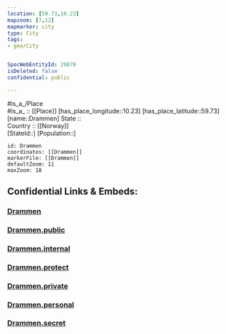 ```yaml
---
location: [59.73,10.23] 
mapzoom: [7,12] 
mapmarker: city 
type: City
tags:
- geo/City


SpocWebEntityId: 29870
isDeleted: false
confidential: public

---
```

#is_a_/Place  
#is_a_ :: [[Place]] 
[has_place_longitude::10.23] 
[has_place_latitude::59.73] 
[name::Drammen] 
State ::  
Country :: [[Norway]]  
[StateId::] 
[Population::] 



```leaflet
id: Drammen
coordinates: [[Drammen]] 
markerFile: [[Drammen]] 
defaultZoom: 11 
maxZoom: 18
```


## Confidential Links & Embeds: 

### [Drammen](/_Standards/Earth/Continent/Europe/Europe~North/Norway/Counties~Norway/Buskerud/City/Drammen.md) 

### [Drammen.public](/_public/Earth/Continent/Europe/Europe~North/Norway/Counties~Norway/Buskerud/City/Drammen.public.md) 

### [Drammen.internal](/_internal/Earth/Continent/Europe/Europe~North/Norway/Counties~Norway/Buskerud/City/Drammen.internal.md) 

### [Drammen.protect](/_protect/Earth/Continent/Europe/Europe~North/Norway/Counties~Norway/Buskerud/City/Drammen.protect.md) 

### [Drammen.private](/_private/Earth/Continent/Europe/Europe~North/Norway/Counties~Norway/Buskerud/City/Drammen.private.md) 

### [Drammen.personal](/_personal/Earth/Continent/Europe/Europe~North/Norway/Counties~Norway/Buskerud/City/Drammen.personal.md) 

### [Drammen.secret](/_secret/Earth/Continent/Europe/Europe~North/Norway/Counties~Norway/Buskerud/City/Drammen.secret.md)

